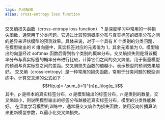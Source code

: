 ```yaml
---
tags: 名词解释
alias: cross-entropy loss function
---
```


交叉熵损失函数（cross-entropy loss function）
?
是深度学习中常用的一种损失函数，通常用于分类问题。它通过比较预测概率分布与真实标签的概率分布之间的差异来评估模型的预测效果。具体来说，对于一个具有 $K$ 个类别的分类问题，在模型输出的 $K$ 维向量中，真实标签对应的元素值为 1，其余元素值为 0。模型输出的向量经过 softmax 函数后得到各个类别的概率分布，交叉熵损失则是将该概率分布与真实标签的概率分布进行比较，计算它们之间的交叉熵值，用于衡量模型的预测与真实标签之间的差距。交叉熵损失函数的值越小，表示模型的预测效果越好。
交叉熵（cross-entropy）是一种常用的损失函数，常用于分类问题的模型训练中。计算交叉熵的公式如下：
$$H(p,q)=-\sum_{i=1}^{n}p_i\log(q_i)$$
其中，$p$ 是样本的真实标签分布，$q$ 是模型输出的标签分布，$n$ 是类别的数量。交叉熵越小，则说明模型输出的标签分布越接近真实标签分布，模型的分类性能越好。
在深度学习模型的训练中，通常将交叉熵作为损失函数，使用反向传播算法来更新模型参数，以最小化交叉熵损失。
<!--SR:!2023-05-19,1,230-->